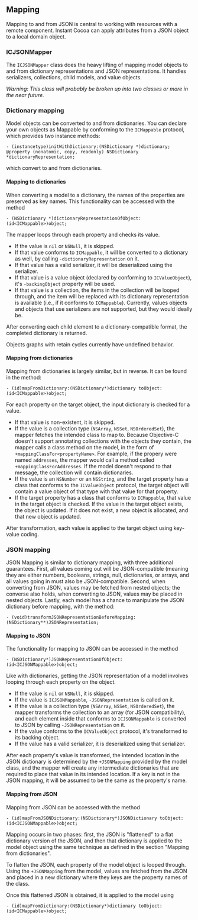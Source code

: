 ## Mapping

Mapping to and from JSON is central to working with resources with a remote component. Instant Cocoa can apply attributes from a JSON object to a local domain object.

### ICJSONMapper

The `ICJSONMapper` class does the heavy lifting of mapping model objects to and from dictionary representations and JSON representations. It handles serializers, collections, child models, and value objects.

*Warning: This class will probably be broken up into two classes or more in the near future.*

### Dictionary mapping

Model objects can be converted to and from dictionaries. You can declare your own objects as Mappable by conforming to the `ICMappable` protocol, which provides two instance methods:

	- (instancetype)initWithDictionary:(NSDictionary *)dictionary;
	@property (nonatomic, copy, readonly) NSDictionary *dictionaryRepresentation;

which convert to and from dictionaries.

#### Mapping to dictionaries

When converting a model to a dictionary, the names of the properties are preserved as key names. This functionality can be accessed with the method

	- (NSDictionary *)dictionaryRepresentationOfObject:(id<ICMappable>)object;

The mapper loops through each property and checks its value.

* If the value is `nil` or `NSNull`, it is skipped.
* If that value conforms to `ICMappable`, it will be converted to a dictionary as well, by calling `-dictionaryRepresentation` on it.
* If that value has a valid serializer, it will be deserialized using the serializer.
* If that value is a value object (declared by conforming to `ICValueObject`), it's `-backingObject` property will be used.
* If that value is a collection, the items in the collection will be looped through, and the item will be replaced with its dictionary representation is available (i.e., if it conforms to `ICMappable`). Currently, values objects and objects that use serializers are not supported, but they would ideally be.

After converting each child element to a dictionary-compatible format, the completed dictionary is returned.

Objects graphs with retain cycles currently have undefined behavior. 

#### Mapping from dictionaries

Mapping from dictionaries is largely similar, but in reverse. It can be found in the method:

	- (id)mapFromDictionary:(NSDictionary*)dictionary toObject:(id<ICMappable>)object;

For each property on the target object, the input dictionary is checked for a value.

* If that value is non-existent, it is skipped.
* If the value is a collection type (`NSArray`, `NSSet`, `NSOrderedSet`), the mapper fetches the intended class to map to. Because Objective-C doesn't support annotating collections with the objects they contain, the mapper calls a class method on the model, in the form of `+mappingClassFor<propertyName>`. For example, if the propery were named `addresses`, the mapper would call a method called `+mappingClassForAddresses`. If the model doesn't respond to that message, the collection will contain dictionaries.
* If the value is an `NSNumber` or an `NSString`, and the target property has a class that conforms to the `ICValueObject` protocol, the target object will contain a value object of that type with that value for that property.
* If the target property has a class that conforms to `ICMappable`, that value in the target object is checked. If the value in the target object exists, the object is updated. If it does not exist, a new object is allocated, and that new object is updated.

After transformation, each value is applied to the target object using key-value coding.

### JSON mapping

JSON Mapping is similar to dictionary mapping, with three additional guarantees. First, all values coming out will be JSON-compatible (meaning they are either numbers, booleans, strings, null, dictionaries, or arrays, and all values going in must also be JSON-compatible. Second, when converting from JSON, values may be fetched from nested objects; the converse also holds, when converting to JSON, values may be placed in nested objects. Lastly, each model has a chance to manipulate the JSON dictionary before mapping, with the method:

	- (void)transformJSONRepresentationBeforeMapping:(NSDictionary**)JSONRepresentation;

#### Mapping to JSON

The functionality for mapping to JSON can be accessed in the method

	- (NSDictionary*)JSONRepresentationOfObject:(id<ICJSONMappable>)object;

Like with dictionaries, getting the JSON representation of a model involves looping through each property on the object.

* If the value is `nil` or `NSNull`, it is skipped.
* If the value is `ICJSONMappable`, `-JSONRepresentation` is called on it.
* If the value is a collection type (`NSArray`, `NSSet`, `NSOrderedSet`), the mapper transforms the collection to an array (for JSON compatibility), and each element inside that conforms to `ICJSONMappable` is converted to JSON by calling `-JSONRepresentation` on it.
* If the value conforms to the `ICValueObject` protocol, it's transformed to its backing object.
* If the value has a valid serializer, it is deserialized using that serializer.

After each property's value is transformed, the intended location in the JSON dictionary is determined by the `+JSONMapping` provided by the model class, and the mapper will create any intermediate dictionaries that are required to place that value in its intended location. If a key is not in the JSON mapping, it will be assumed to be the same as the property's name.

#### Mapping from JSON

Mapping from JSON can be accessed with the method

	- (id)mapFromJSONDictionary:(NSDictionary*)JSONDictionary toObject:(id<ICJSONMappable>)object;

Mapping occurs in two phases: first, the JSON is "flattened" to a flat dictionary version of the JSON, and then that dictionary is applied to the model object using the same technique as defined in the section "Mapping from dictionaries".

To flatten the JSON, each property of the model object is looped through. Using the `+JSONMapping` from the model, values are fetched from the JSON and placed in a new dictionary where they keys are the property names of the class.

Once this flattened JSON is obtained, it is applied to the model using

	- (id)mapFromDictionary:(NSDictionary*)dictionary toObject:(id<ICMappable>)object;




